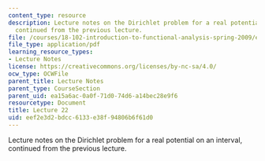 ```yaml
---
content_type: resource
description: Lecture notes on the Dirichlet problem for a real potential on an interval,
  continued from the previous lecture.
file: /courses/18-102-introduction-to-functional-analysis-spring-2009/eef2e3d2bdcc6133e38f94806b6f61d0_MIT18_102s09_lec22.pdf
file_type: application/pdf
learning_resource_types:
- Lecture Notes
license: https://creativecommons.org/licenses/by-nc-sa/4.0/
ocw_type: OCWFile
parent_title: Lecture Notes
parent_type: CourseSection
parent_uid: ea15a6ac-0a0f-71d0-74d6-a14bec28e9f6
resourcetype: Document
title: Lecture 22
uid: eef2e3d2-bdcc-6133-e38f-94806b6f61d0
---
```

Lecture notes on the Dirichlet problem for a real potential on an interval, continued from the previous lecture.
